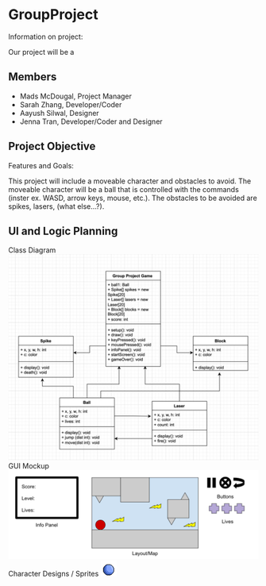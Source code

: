 # GroupProject
Information on project:

Our project will be a 

## Members
* Mads McDougal, Project Manager
* Sarah Zhang, Developer/Coder
* Aayush Silwal, Designer
* Jenna Tran, Developer/Coder and Designer

## Project Objective
Features and Goals:

This project will include a moveable character and obstacles to avoid. The moveable character will be a ball that is controlled with the commands (inster ex. WASD, arrow keys, mouse, etc.). The obstacles to be avoided are spikes, lasers, (what else...?).


## UI and Logic Planning
Class Diagram
![Class Diagram](https://github.com/olmpyia/GroupProject/blob/main/images/UI.png?raw=true)
GUI Mockup
![GUI Mockups](https://github.com/olmpyia/GroupProject/blob/main/images/Mockup.png?raw=true)
Character Designs / Sprites
![character sprites](https://github.com/olmpyia/GroupProject/blob/main/images/Ball.png?raw=true)

